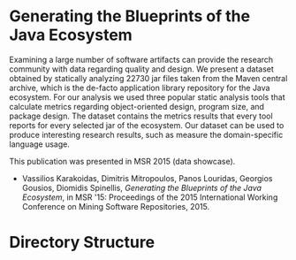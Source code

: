 Generating the Blueprints of the Java Ecosystem
============

Examining a large number of software artifacts can provide the research community with data regarding quality and design. We present a dataset obtained by statically analyzing 22730 jar files taken from the Maven central archive, which is the de-facto application library repository for the Java ecosystem. For our analysis we used three popular static analysis tools that calculate metrics regarding object-oriented design, program size, and package design. The dataset contains the metrics results that every tool reports for every selected jar of the ecosystem. Our dataset can be used to produce interesting research results, such as measure the domain-specific language usage.

This publication was presented in MSR 2015 (data showcase).

- Vassilios Karakoidas, Dimitris Mitropoulos, Panos Louridas, Georgios Gousios, Diomidis Spinellis, _Generating the Blueprints of the Java Ecosystem_, in MSR '15: Proceedings of the 2015 International Working Conference on Mining Software Repositories, 2015.

Directory Structure
============

